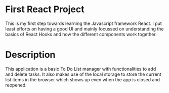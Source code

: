 # First React Project
This is my first step towards learning the Javascript framework React. I put least efforts on having a good UI and mainly focussed on understanding the basics of React Hooks and how the different components work together.

# Description
This application is a basic To Do List manager with functionalities to add and delete tasks. It also makes use of the local storage to store the current list items in the browser which shows up even when the app is closed and reopened.



